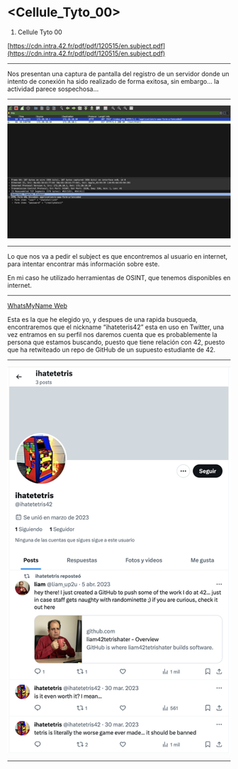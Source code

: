# <Cellule_Tyto_00>

1. Cellule Tyto 00

[https://cdn.intra.42.fr/pdf/pdf/120515/en.subject.pdf](https://cdn.intra.42.fr/pdf/pdf/120515/en.subject.pdf)

---

Nos presentan una captura de pantalla del registro de un servidor donde un intento de conexión ha sido realizado de forma exitosa, sin embargo… la actividad parece sospechosa…

---

![Screen Shot 2024-01-15 at 2.33.57 PM.png](Cellule_Tyto_00%20f1cd99d3b48a427f8a347ebfa244bb7c/Screen_Shot_2024-01-15_at_2.33.57_PM.png)

---

Lo que nos va a pedir el subject es que encontremos al usuario en internet, para intentar encontrar más información sobre este.

En mi caso he utilizado herramientas de OSINT, que tenemos disponibles en internet.

---

[WhatsMyName Web](https://whatsmyname.app/)

Esta es la que he elegido yo,  y despues de una rapida busqueda, encontraremos que el nickname “ihateteris42” esta en uso en Twitter, una vez entramos en su perfil nos daremos cuenta que es probablemente la persona que estamos buscando, puesto que tiene relación con 42, puesto que ha retwiteado un repo de GitHub de un supuesto estudiante de 42.

---

![Screen Shot 2024-01-16 at 12.29.05 PM.png](Cellule_Tyto_00%20f1cd99d3b48a427f8a347ebfa244bb7c/Screen_Shot_2024-01-16_at_12.29.05_PM.png)

---